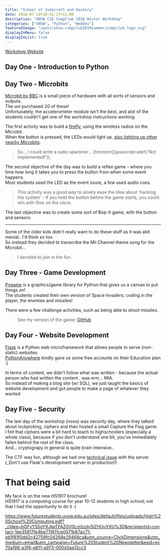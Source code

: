 ```yaml
---
title: "School of Codecraft and Hackery"
date: 2018-07-13T18:52:17+11:00
description: "UNSW CSE CompClub 2018 Winter Workshop"
categories: ["UNSW", "Python", "WebDev"]
featuredImage: "/post/unsw-compclub2019summer/compclub.logo.svg"
displayInMenu: false
displayInList: true
---
```


[Workshop Website](https://winter2018.compclub.com.au)

## Day One - Introduction to Python

## Day Two - Microbits
[Microbit by BBC](https://microbit.org) is a small piece of hardware with all sorts of sensors and outputs.  
The uni purchased 20 of these!  
Unfortunately, the accelerometer module isn't the best, and alot of the students couldn't get one of the workshop instructions working.

The first activity was to build a [firefly](https://ncase.me/fireflies/), using the wireless radios on the Microbit.  
When the button is pressed, the LEDs would light up, [also lighting up other nearby Microbits](https://ncase.me/fireflies/).  

> So... I could write a radio spammer... [hmmmm](javascript:alert(\'Not implemented!\')).



The second objective of the day was to build a reflex game - where you time how long it takes you to press the button from when some event happens.  
Most students used the LED as the event soure, a few used audio cues.

> This activity was a good way to slowly ease the idea about 'hacking the system' - if you hold the button before the game starts, you could win with 0ms on the clock.

  
The last objective was to create some sort of Bop-It game, with the button and sensors.

---

Some of the older kids didn't really want to do these stuff as it was abit menial.. I'd think so too.  
So instead they decided to transcribe the Mii Channel theme song for the Microbit...  

> I decided to join in the fun.
![]()

## Day Three - Game Development
[Pygame](https://www.pygame.org) is a graphics/game library for Python that gives us a canvas to put things on!  
The students created their own version of Space Invaders; coding in the player, the enemies and missiles!

There were a few challenge activities, such as being able to shoot missiles.  

> See my version of the game: [GitHub](https://github.com/featherbear/UNSW-CompClub2018Winter-SpaceInvaders)

## Day Four - Website Development
[Flask](http://flask.pocoo.org/) is a Python web microframework that allows people to serve (non-static) websites.  
[PythonAnywhere](//pythonanywhere.com) kindly gave us some free accounts on their Education plan :)

In terms of content, we didn't follow what was written - because the actual person who had written the content.. was erm... MIA.  
So instead of making a blog site (w/ SQL), we just taught the basics of website development and got people to make a page of whatever they wanted

## Day Five - Security
The last day of the workshop (nooo) was security day, where they talked about lockpicking, ciphers and then hosted a small Capture the Flag game.  
I felt that ciphers were a bit hard to teach to highschoolers (especially a whole class), because if you don't understand one bit, you've immediately fallen behind the rest of the class.  
And... cryptograpy in general is quite brain intensive..

The CTF was fun, although we had one [technical issue](../unsw-compclub2018summer) with the server. (_Don't use Flask's development server in production!)

# That being said
My face is on the new HS1917 brochure!  
HS1917 is a computing course for year 10-12 students in high school; not that I had the opportunity to do it :(

https://www.futurestudents.unsw.edu.au/sites/default/files/uploads/High%20School%20Computing.pdf?_cldee=bGFyYS5oYXJkeTFAZGV0Lm5zdy5lZHUuYXU%3D&recipientid=contact-1ee35817fe4be711811ce0071b67ac71-eb1f81f0dd2c42759fc04268e29468ca&utm_source=ClickDimensions&utm_medium=email&utm_campaign=Future%20Student%20Newsletter&esid=ec70af98-a3f6-e811-a973-000d3ae12cc3
